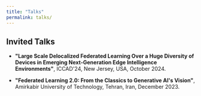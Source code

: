 ```yaml
---
title: "Talks"
permalink: talks/
---
```


## Invited Talks

- **"Large Scale Delocalized Federated Learning Over a Huge Diversity of Devices in Emerging Next-Generation Edge Intelligence Environments"**, ICCAD'24, New Jersey, USA, October 2024.

- **"Federated Learning 2.0: From the Classics to Generative AI's Vision"**, Amirkabir University of Technology, Tehran, Iran, December 2023.
